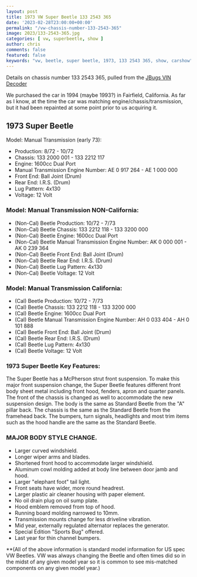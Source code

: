 ```yaml
---
layout: post
title: 1973 VW Super Beetle 133 2543 365
date: '2023-02-28T23:00:00+00:00'
permalink: "/vw-chassis-number-133-2543-365"
image: 2023/133-2543-365.jpg
categories: [ vw, superbeetle, show ]
author: chris
comments: false
featured: false
keywords: "vw, beetle, super beetle, 1973, 133 2543 365, show, carshow"
---
```

Details on chassis number 133 2543 365, pulled from the [JBugs VIN Decoder](https://www.jbugs.com/category/vw-vin.html)

We purchased the car in 1994 (maybe 1993?) in Fairfield, California. As far as I know, at the time the car was matching engine/chassis/transmission, but it had been repainted at some point prior to us acquiring it.

## 1973 Super Beetle

Model: Manual Transmission (early 73):
- Production: 8/72 - 10/72
- Chassis: 133 2000 001 - 133 2212 117
- Engine: 1600cc Dual Port
- Manual Transmission Engine Number: AE 0 917 264 - AE 1 000 000
- Front End: Ball Joint (Drum)
- Rear End: I.R.S. (Drum)
- Lug Pattern: 4x130
- Voltage: 12 Volt

### Model: Manual Transmission NON-California:
- (Non-Cal) Beetle Production: 10/72 - 7/73
- (Non-Cal) Beetle Chassis: 133 2212 118 - 133 3200 000
- (Non-Cal) Beetle Engine: 1600cc Dual Port
- (Non-Cal) Beetle Manual Transmission Engine Number: AK 0 000 001 - AK 0 239 364
- (Non-Cal) Beetle Front End: Ball Joint (Drum)
- (Non-Cal) Beetle Rear End: I.R.S. (Drum)
- (Non-Cal) Beetle Lug Pattern: 4x130
- (Non-Cal) Beetle Voltage: 12 Volt

### Model: Manual Transmission California:
- (Cal) Beetle Production: 10/72 - 7/73
- (Cal) Beetle Chassis: 133 2212 118 - 133 3200 000
- (Cal) Beetle Engine: 1600cc Dual Port
- (Cal) Beetle Manual Transmission Engine Number: AH 0 033 404 - AH 0 101 888
- (Cal) Beetle Front End: Ball Joint (Drum)
- (Cal) Beetle Rear End: I.R.S. (Drum)
- (Cal) Beetle Lug Pattern: 4x130
- (Cal) Beetle Voltage: 12 Volt


### 1973 Super Beetle Key Features:
The Super Beetle has a McPherson strut front suspension. To make this major front suspension change, the Super Beetle features different front body sheet metal including front hood, fenders, apron and quarter panels. The front of the chassis is changed as well to accommodate the new suspension design. The body is the same as Standard Beetle from the "A" pillar back. The chassis is the same as the Standard Beetle from the framehead back. The bumpers, turn signals, headlights and most trim items such as the hood handle are the same as the Standard Beetle.

### MAJOR BODY STYLE CHANGE.
- Larger curved windshield.
- Longer wiper arms and blades.
- Shortened front hood to accommodate larger windshield.
- Aluminum cowl molding added at body line between door jamb and hood.
- Larger "elephant foot" tail light.
- Front seats have wider, more round headrest.
- Larger plastic air cleaner housing with paper element.
- No oil drain plug on oil sump plate.
- Hood emblem removed from top of hood.
- Running board molding narrowed to 10mm.
- Transmission mounts change for less driveline vibration.
- Mid year, externally regulated alternator replaces the generator.
- Special Edition "Sports Bug" offered.
- Last year for thin channel bumpers.


**(All of the above information is standard model information for US spec VW Beetles. VW was always changing the Beetle and often times did so in the midst of any given model year so it is common to see mis-matched components on any given model year.)
